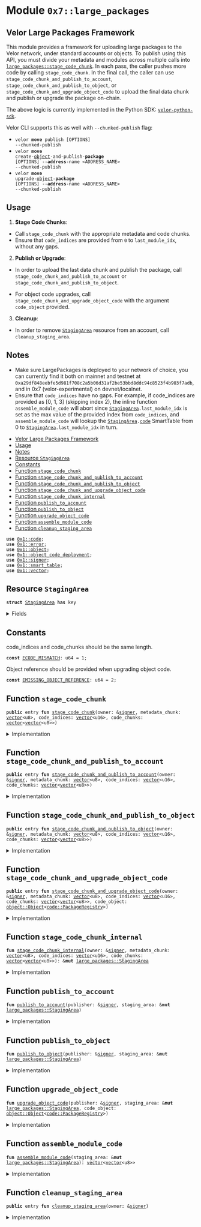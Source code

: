 
<a id="0x7_large_packages"></a>

# Module `0x7::large_packages`


<a id="@Velor_Large_Packages_Framework_0"></a>

## Velor Large Packages Framework


This module provides a framework for uploading large packages to the Velor network, under standard
accounts or objects.
To publish using this API, you must divide your metadata and modules across multiple calls
into <code><a href="large_packages.md#0x7_large_packages_stage_code_chunk">large_packages::stage_code_chunk</a></code>.
In each pass, the caller pushes more code by calling <code>stage_code_chunk</code>.
In the final call, the caller can use <code>stage_code_chunk_and_publish_to_account</code>, <code>stage_code_chunk_and_publish_to_object</code>, or
<code>stage_code_chunk_and_upgrade_object_code</code> to upload the final data chunk and publish or upgrade the package on-chain.

The above logic is currently implemented in the Python
SDK: [<code>velor-python-sdk</code>](https://github.com/velor-chain/velor-python-sdk/blob/main/velor_sdk/package_publisher.py).

Velor CLI supports this as well with <code>--chunked-publish</code> flag:
- <code>velor <b>move</b> publish [OPTIONS] --chunked-publish</code>
- <code>velor <b>move</b> create-<a href="../../velor-framework/doc/object.md#0x1_object">object</a>-and-publish-<b>package</b> [OPTIONS] --<b>address</b>-name &lt;ADDRESS_NAME&gt; --chunked-publish</code>
- <code>velor <b>move</b> upgrade-<a href="../../velor-framework/doc/object.md#0x1_object">object</a>-<b>package</b> [OPTIONS] --<b>address</b>-name &lt;ADDRESS_NAME&gt; --chunked-publish</code>


<a id="@Usage_1"></a>

## Usage


1. **Stage Code Chunks**:
- Call <code>stage_code_chunk</code> with the appropriate metadata and code chunks.
- Ensure that <code>code_indices</code> are provided from <code>0</code> to <code>last_module_idx</code>, without any
gaps.


2. **Publish or Upgrade**:
- In order to upload the last data chunk and publish the package, call <code>stage_code_chunk_and_publish_to_account</code> or <code>stage_code_chunk_and_publish_to_object</code>.

- For object code upgrades, call <code>stage_code_chunk_and_upgrade_object_code</code> with the argument <code>code_object</code> provided.

3. **Cleanup**:
- In order to remove <code><a href="large_packages.md#0x7_large_packages_StagingArea">StagingArea</a></code> resource from an account, call <code>cleanup_staging_area</code>.


<a id="@Notes_2"></a>

## Notes


* Make sure LargePackages is deployed to your network of choice, you can currently find it both on
mainnet and testnet at <code>0xa29df848eebfe5d981f708c2a5b06d31af2be53bbd8ddc94c8523f4b903f7adb</code>, and
in 0x7 (velor-experimental) on devnet/localnet.
* Ensure that <code>code_indices</code> have no gaps. For example, if code_indices are
provided as [0, 1, 3] (skipping index 2), the inline function <code>assemble_module_code</code> will abort
since <code><a href="large_packages.md#0x7_large_packages_StagingArea">StagingArea</a>.last_module_idx</code> is set as the max value of the provided index
from <code>code_indices</code>, and <code>assemble_module_code</code> will lookup the <code><a href="large_packages.md#0x7_large_packages_StagingArea">StagingArea</a>.<a href="../../velor-framework/doc/code.md#0x1_code">code</a></code> SmartTable from
0 to <code><a href="large_packages.md#0x7_large_packages_StagingArea">StagingArea</a>.last_module_idx</code> in turn.


-  [Velor Large Packages Framework](#@Velor_Large_Packages_Framework_0)
-  [Usage](#@Usage_1)
-  [Notes](#@Notes_2)
-  [Resource `StagingArea`](#0x7_large_packages_StagingArea)
-  [Constants](#@Constants_3)
-  [Function `stage_code_chunk`](#0x7_large_packages_stage_code_chunk)
-  [Function `stage_code_chunk_and_publish_to_account`](#0x7_large_packages_stage_code_chunk_and_publish_to_account)
-  [Function `stage_code_chunk_and_publish_to_object`](#0x7_large_packages_stage_code_chunk_and_publish_to_object)
-  [Function `stage_code_chunk_and_upgrade_object_code`](#0x7_large_packages_stage_code_chunk_and_upgrade_object_code)
-  [Function `stage_code_chunk_internal`](#0x7_large_packages_stage_code_chunk_internal)
-  [Function `publish_to_account`](#0x7_large_packages_publish_to_account)
-  [Function `publish_to_object`](#0x7_large_packages_publish_to_object)
-  [Function `upgrade_object_code`](#0x7_large_packages_upgrade_object_code)
-  [Function `assemble_module_code`](#0x7_large_packages_assemble_module_code)
-  [Function `cleanup_staging_area`](#0x7_large_packages_cleanup_staging_area)


<pre><code><b>use</b> <a href="../../velor-framework/doc/code.md#0x1_code">0x1::code</a>;
<b>use</b> <a href="../../velor-framework/../velor-stdlib/../move-stdlib/doc/error.md#0x1_error">0x1::error</a>;
<b>use</b> <a href="../../velor-framework/doc/object.md#0x1_object">0x1::object</a>;
<b>use</b> <a href="../../velor-framework/doc/object_code_deployment.md#0x1_object_code_deployment">0x1::object_code_deployment</a>;
<b>use</b> <a href="../../velor-framework/../velor-stdlib/../move-stdlib/doc/signer.md#0x1_signer">0x1::signer</a>;
<b>use</b> <a href="../../velor-framework/../velor-stdlib/doc/smart_table.md#0x1_smart_table">0x1::smart_table</a>;
<b>use</b> <a href="../../velor-framework/../velor-stdlib/../move-stdlib/doc/vector.md#0x1_vector">0x1::vector</a>;
</code></pre>



<a id="0x7_large_packages_StagingArea"></a>

## Resource `StagingArea`



<pre><code><b>struct</b> <a href="large_packages.md#0x7_large_packages_StagingArea">StagingArea</a> <b>has</b> key
</code></pre>



<details>
<summary>Fields</summary>


<dl>
<dt>
<code>metadata_serialized: <a href="../../velor-framework/../velor-stdlib/../move-stdlib/doc/vector.md#0x1_vector">vector</a>&lt;u8&gt;</code>
</dt>
<dd>

</dd>
<dt>
<code><a href="../../velor-framework/doc/code.md#0x1_code">code</a>: <a href="../../velor-framework/../velor-stdlib/doc/smart_table.md#0x1_smart_table_SmartTable">smart_table::SmartTable</a>&lt;u64, <a href="../../velor-framework/../velor-stdlib/../move-stdlib/doc/vector.md#0x1_vector">vector</a>&lt;u8&gt;&gt;</code>
</dt>
<dd>

</dd>
<dt>
<code>last_module_idx: u64</code>
</dt>
<dd>

</dd>
</dl>


</details>

<a id="@Constants_3"></a>

## Constants


<a id="0x7_large_packages_ECODE_MISMATCH"></a>

code_indices and code_chunks should be the same length.


<pre><code><b>const</b> <a href="large_packages.md#0x7_large_packages_ECODE_MISMATCH">ECODE_MISMATCH</a>: u64 = 1;
</code></pre>



<a id="0x7_large_packages_EMISSING_OBJECT_REFERENCE"></a>

Object reference should be provided when upgrading object code.


<pre><code><b>const</b> <a href="large_packages.md#0x7_large_packages_EMISSING_OBJECT_REFERENCE">EMISSING_OBJECT_REFERENCE</a>: u64 = 2;
</code></pre>



<a id="0x7_large_packages_stage_code_chunk"></a>

## Function `stage_code_chunk`



<pre><code><b>public</b> entry <b>fun</b> <a href="large_packages.md#0x7_large_packages_stage_code_chunk">stage_code_chunk</a>(owner: &<a href="../../velor-framework/../velor-stdlib/../move-stdlib/doc/signer.md#0x1_signer">signer</a>, metadata_chunk: <a href="../../velor-framework/../velor-stdlib/../move-stdlib/doc/vector.md#0x1_vector">vector</a>&lt;u8&gt;, code_indices: <a href="../../velor-framework/../velor-stdlib/../move-stdlib/doc/vector.md#0x1_vector">vector</a>&lt;u16&gt;, code_chunks: <a href="../../velor-framework/../velor-stdlib/../move-stdlib/doc/vector.md#0x1_vector">vector</a>&lt;<a href="../../velor-framework/../velor-stdlib/../move-stdlib/doc/vector.md#0x1_vector">vector</a>&lt;u8&gt;&gt;)
</code></pre>



<details>
<summary>Implementation</summary>


<pre><code><b>public</b> entry <b>fun</b> <a href="large_packages.md#0x7_large_packages_stage_code_chunk">stage_code_chunk</a>(
    owner: &<a href="../../velor-framework/../velor-stdlib/../move-stdlib/doc/signer.md#0x1_signer">signer</a>,
    metadata_chunk: <a href="../../velor-framework/../velor-stdlib/../move-stdlib/doc/vector.md#0x1_vector">vector</a>&lt;u8&gt;,
    code_indices: <a href="../../velor-framework/../velor-stdlib/../move-stdlib/doc/vector.md#0x1_vector">vector</a>&lt;u16&gt;,
    code_chunks: <a href="../../velor-framework/../velor-stdlib/../move-stdlib/doc/vector.md#0x1_vector">vector</a>&lt;<a href="../../velor-framework/../velor-stdlib/../move-stdlib/doc/vector.md#0x1_vector">vector</a>&lt;u8&gt;&gt;
) <b>acquires</b> <a href="large_packages.md#0x7_large_packages_StagingArea">StagingArea</a> {
    <a href="large_packages.md#0x7_large_packages_stage_code_chunk_internal">stage_code_chunk_internal</a>(
        owner,
        metadata_chunk,
        code_indices,
        code_chunks
    );
}
</code></pre>



</details>

<a id="0x7_large_packages_stage_code_chunk_and_publish_to_account"></a>

## Function `stage_code_chunk_and_publish_to_account`



<pre><code><b>public</b> entry <b>fun</b> <a href="large_packages.md#0x7_large_packages_stage_code_chunk_and_publish_to_account">stage_code_chunk_and_publish_to_account</a>(owner: &<a href="../../velor-framework/../velor-stdlib/../move-stdlib/doc/signer.md#0x1_signer">signer</a>, metadata_chunk: <a href="../../velor-framework/../velor-stdlib/../move-stdlib/doc/vector.md#0x1_vector">vector</a>&lt;u8&gt;, code_indices: <a href="../../velor-framework/../velor-stdlib/../move-stdlib/doc/vector.md#0x1_vector">vector</a>&lt;u16&gt;, code_chunks: <a href="../../velor-framework/../velor-stdlib/../move-stdlib/doc/vector.md#0x1_vector">vector</a>&lt;<a href="../../velor-framework/../velor-stdlib/../move-stdlib/doc/vector.md#0x1_vector">vector</a>&lt;u8&gt;&gt;)
</code></pre>



<details>
<summary>Implementation</summary>


<pre><code><b>public</b> entry <b>fun</b> <a href="large_packages.md#0x7_large_packages_stage_code_chunk_and_publish_to_account">stage_code_chunk_and_publish_to_account</a>(
    owner: &<a href="../../velor-framework/../velor-stdlib/../move-stdlib/doc/signer.md#0x1_signer">signer</a>,
    metadata_chunk: <a href="../../velor-framework/../velor-stdlib/../move-stdlib/doc/vector.md#0x1_vector">vector</a>&lt;u8&gt;,
    code_indices: <a href="../../velor-framework/../velor-stdlib/../move-stdlib/doc/vector.md#0x1_vector">vector</a>&lt;u16&gt;,
    code_chunks: <a href="../../velor-framework/../velor-stdlib/../move-stdlib/doc/vector.md#0x1_vector">vector</a>&lt;<a href="../../velor-framework/../velor-stdlib/../move-stdlib/doc/vector.md#0x1_vector">vector</a>&lt;u8&gt;&gt;
) <b>acquires</b> <a href="large_packages.md#0x7_large_packages_StagingArea">StagingArea</a> {
    <b>let</b> staging_area =
        <a href="large_packages.md#0x7_large_packages_stage_code_chunk_internal">stage_code_chunk_internal</a>(
            owner,
            metadata_chunk,
            code_indices,
            code_chunks
        );
    <a href="large_packages.md#0x7_large_packages_publish_to_account">publish_to_account</a>(owner, staging_area);
    <a href="large_packages.md#0x7_large_packages_cleanup_staging_area">cleanup_staging_area</a>(owner);
}
</code></pre>



</details>

<a id="0x7_large_packages_stage_code_chunk_and_publish_to_object"></a>

## Function `stage_code_chunk_and_publish_to_object`



<pre><code><b>public</b> entry <b>fun</b> <a href="large_packages.md#0x7_large_packages_stage_code_chunk_and_publish_to_object">stage_code_chunk_and_publish_to_object</a>(owner: &<a href="../../velor-framework/../velor-stdlib/../move-stdlib/doc/signer.md#0x1_signer">signer</a>, metadata_chunk: <a href="../../velor-framework/../velor-stdlib/../move-stdlib/doc/vector.md#0x1_vector">vector</a>&lt;u8&gt;, code_indices: <a href="../../velor-framework/../velor-stdlib/../move-stdlib/doc/vector.md#0x1_vector">vector</a>&lt;u16&gt;, code_chunks: <a href="../../velor-framework/../velor-stdlib/../move-stdlib/doc/vector.md#0x1_vector">vector</a>&lt;<a href="../../velor-framework/../velor-stdlib/../move-stdlib/doc/vector.md#0x1_vector">vector</a>&lt;u8&gt;&gt;)
</code></pre>



<details>
<summary>Implementation</summary>


<pre><code><b>public</b> entry <b>fun</b> <a href="large_packages.md#0x7_large_packages_stage_code_chunk_and_publish_to_object">stage_code_chunk_and_publish_to_object</a>(
    owner: &<a href="../../velor-framework/../velor-stdlib/../move-stdlib/doc/signer.md#0x1_signer">signer</a>,
    metadata_chunk: <a href="../../velor-framework/../velor-stdlib/../move-stdlib/doc/vector.md#0x1_vector">vector</a>&lt;u8&gt;,
    code_indices: <a href="../../velor-framework/../velor-stdlib/../move-stdlib/doc/vector.md#0x1_vector">vector</a>&lt;u16&gt;,
    code_chunks: <a href="../../velor-framework/../velor-stdlib/../move-stdlib/doc/vector.md#0x1_vector">vector</a>&lt;<a href="../../velor-framework/../velor-stdlib/../move-stdlib/doc/vector.md#0x1_vector">vector</a>&lt;u8&gt;&gt;
) <b>acquires</b> <a href="large_packages.md#0x7_large_packages_StagingArea">StagingArea</a> {
    <b>let</b> staging_area =
        <a href="large_packages.md#0x7_large_packages_stage_code_chunk_internal">stage_code_chunk_internal</a>(
            owner,
            metadata_chunk,
            code_indices,
            code_chunks
        );
    <a href="large_packages.md#0x7_large_packages_publish_to_object">publish_to_object</a>(owner, staging_area);
    <a href="large_packages.md#0x7_large_packages_cleanup_staging_area">cleanup_staging_area</a>(owner);
}
</code></pre>



</details>

<a id="0x7_large_packages_stage_code_chunk_and_upgrade_object_code"></a>

## Function `stage_code_chunk_and_upgrade_object_code`



<pre><code><b>public</b> entry <b>fun</b> <a href="large_packages.md#0x7_large_packages_stage_code_chunk_and_upgrade_object_code">stage_code_chunk_and_upgrade_object_code</a>(owner: &<a href="../../velor-framework/../velor-stdlib/../move-stdlib/doc/signer.md#0x1_signer">signer</a>, metadata_chunk: <a href="../../velor-framework/../velor-stdlib/../move-stdlib/doc/vector.md#0x1_vector">vector</a>&lt;u8&gt;, code_indices: <a href="../../velor-framework/../velor-stdlib/../move-stdlib/doc/vector.md#0x1_vector">vector</a>&lt;u16&gt;, code_chunks: <a href="../../velor-framework/../velor-stdlib/../move-stdlib/doc/vector.md#0x1_vector">vector</a>&lt;<a href="../../velor-framework/../velor-stdlib/../move-stdlib/doc/vector.md#0x1_vector">vector</a>&lt;u8&gt;&gt;, code_object: <a href="../../velor-framework/doc/object.md#0x1_object_Object">object::Object</a>&lt;<a href="../../velor-framework/doc/code.md#0x1_code_PackageRegistry">code::PackageRegistry</a>&gt;)
</code></pre>



<details>
<summary>Implementation</summary>


<pre><code><b>public</b> entry <b>fun</b> <a href="large_packages.md#0x7_large_packages_stage_code_chunk_and_upgrade_object_code">stage_code_chunk_and_upgrade_object_code</a>(
    owner: &<a href="../../velor-framework/../velor-stdlib/../move-stdlib/doc/signer.md#0x1_signer">signer</a>,
    metadata_chunk: <a href="../../velor-framework/../velor-stdlib/../move-stdlib/doc/vector.md#0x1_vector">vector</a>&lt;u8&gt;,
    code_indices: <a href="../../velor-framework/../velor-stdlib/../move-stdlib/doc/vector.md#0x1_vector">vector</a>&lt;u16&gt;,
    code_chunks: <a href="../../velor-framework/../velor-stdlib/../move-stdlib/doc/vector.md#0x1_vector">vector</a>&lt;<a href="../../velor-framework/../velor-stdlib/../move-stdlib/doc/vector.md#0x1_vector">vector</a>&lt;u8&gt;&gt;,
    code_object: Object&lt;PackageRegistry&gt;
) <b>acquires</b> <a href="large_packages.md#0x7_large_packages_StagingArea">StagingArea</a> {
    <b>let</b> staging_area =
        <a href="large_packages.md#0x7_large_packages_stage_code_chunk_internal">stage_code_chunk_internal</a>(
            owner,
            metadata_chunk,
            code_indices,
            code_chunks
        );
    <a href="large_packages.md#0x7_large_packages_upgrade_object_code">upgrade_object_code</a>(owner, staging_area, code_object);
    <a href="large_packages.md#0x7_large_packages_cleanup_staging_area">cleanup_staging_area</a>(owner);
}
</code></pre>



</details>

<a id="0x7_large_packages_stage_code_chunk_internal"></a>

## Function `stage_code_chunk_internal`



<pre><code><b>fun</b> <a href="large_packages.md#0x7_large_packages_stage_code_chunk_internal">stage_code_chunk_internal</a>(owner: &<a href="../../velor-framework/../velor-stdlib/../move-stdlib/doc/signer.md#0x1_signer">signer</a>, metadata_chunk: <a href="../../velor-framework/../velor-stdlib/../move-stdlib/doc/vector.md#0x1_vector">vector</a>&lt;u8&gt;, code_indices: <a href="../../velor-framework/../velor-stdlib/../move-stdlib/doc/vector.md#0x1_vector">vector</a>&lt;u16&gt;, code_chunks: <a href="../../velor-framework/../velor-stdlib/../move-stdlib/doc/vector.md#0x1_vector">vector</a>&lt;<a href="../../velor-framework/../velor-stdlib/../move-stdlib/doc/vector.md#0x1_vector">vector</a>&lt;u8&gt;&gt;): &<b>mut</b> <a href="large_packages.md#0x7_large_packages_StagingArea">large_packages::StagingArea</a>
</code></pre>



<details>
<summary>Implementation</summary>


<pre><code>inline <b>fun</b> <a href="large_packages.md#0x7_large_packages_stage_code_chunk_internal">stage_code_chunk_internal</a>(
    owner: &<a href="../../velor-framework/../velor-stdlib/../move-stdlib/doc/signer.md#0x1_signer">signer</a>,
    metadata_chunk: <a href="../../velor-framework/../velor-stdlib/../move-stdlib/doc/vector.md#0x1_vector">vector</a>&lt;u8&gt;,
    code_indices: <a href="../../velor-framework/../velor-stdlib/../move-stdlib/doc/vector.md#0x1_vector">vector</a>&lt;u16&gt;,
    code_chunks: <a href="../../velor-framework/../velor-stdlib/../move-stdlib/doc/vector.md#0x1_vector">vector</a>&lt;<a href="../../velor-framework/../velor-stdlib/../move-stdlib/doc/vector.md#0x1_vector">vector</a>&lt;u8&gt;&gt;
): &<b>mut</b> <a href="large_packages.md#0x7_large_packages_StagingArea">StagingArea</a> {
    <b>assert</b>!(
        <a href="../../velor-framework/../velor-stdlib/../move-stdlib/doc/vector.md#0x1_vector_length">vector::length</a>(&code_indices) == <a href="../../velor-framework/../velor-stdlib/../move-stdlib/doc/vector.md#0x1_vector_length">vector::length</a>(&code_chunks),
        <a href="../../velor-framework/../velor-stdlib/../move-stdlib/doc/error.md#0x1_error_invalid_argument">error::invalid_argument</a>(<a href="large_packages.md#0x7_large_packages_ECODE_MISMATCH">ECODE_MISMATCH</a>)
    );

    <b>let</b> owner_address = <a href="../../velor-framework/../velor-stdlib/../move-stdlib/doc/signer.md#0x1_signer_address_of">signer::address_of</a>(owner);

    <b>if</b> (!<b>exists</b>&lt;<a href="large_packages.md#0x7_large_packages_StagingArea">StagingArea</a>&gt;(owner_address)) {
        <b>move_to</b>(
            owner,
            <a href="large_packages.md#0x7_large_packages_StagingArea">StagingArea</a> {
                metadata_serialized: <a href="../../velor-framework/../velor-stdlib/../move-stdlib/doc/vector.md#0x1_vector">vector</a>[],
                <a href="../../velor-framework/doc/code.md#0x1_code">code</a>: <a href="../../velor-framework/../velor-stdlib/doc/smart_table.md#0x1_smart_table_new">smart_table::new</a>(),
                last_module_idx: 0
            }
        );
    };

    <b>let</b> staging_area = <b>borrow_global_mut</b>&lt;<a href="large_packages.md#0x7_large_packages_StagingArea">StagingArea</a>&gt;(owner_address);

    <b>if</b> (!<a href="../../velor-framework/../velor-stdlib/../move-stdlib/doc/vector.md#0x1_vector_is_empty">vector::is_empty</a>(&metadata_chunk)) {
        <a href="../../velor-framework/../velor-stdlib/../move-stdlib/doc/vector.md#0x1_vector_append">vector::append</a>(&<b>mut</b> staging_area.metadata_serialized, metadata_chunk);
    };

    <b>let</b> i = 0;
    <b>while</b> (i &lt; <a href="../../velor-framework/../velor-stdlib/../move-stdlib/doc/vector.md#0x1_vector_length">vector::length</a>(&code_chunks)) {
        <b>let</b> inner_code = *<a href="../../velor-framework/../velor-stdlib/../move-stdlib/doc/vector.md#0x1_vector_borrow">vector::borrow</a>(&code_chunks, i);
        <b>let</b> idx = (*<a href="../../velor-framework/../velor-stdlib/../move-stdlib/doc/vector.md#0x1_vector_borrow">vector::borrow</a>(&code_indices, i) <b>as</b> u64);

        <b>if</b> (<a href="../../velor-framework/../velor-stdlib/doc/smart_table.md#0x1_smart_table_contains">smart_table::contains</a>(&staging_area.<a href="../../velor-framework/doc/code.md#0x1_code">code</a>, idx)) {
            <a href="../../velor-framework/../velor-stdlib/../move-stdlib/doc/vector.md#0x1_vector_append">vector::append</a>(
                <a href="../../velor-framework/../velor-stdlib/doc/smart_table.md#0x1_smart_table_borrow_mut">smart_table::borrow_mut</a>(&<b>mut</b> staging_area.<a href="../../velor-framework/doc/code.md#0x1_code">code</a>, idx), inner_code
            );
        } <b>else</b> {
            <a href="../../velor-framework/../velor-stdlib/doc/smart_table.md#0x1_smart_table_add">smart_table::add</a>(&<b>mut</b> staging_area.<a href="../../velor-framework/doc/code.md#0x1_code">code</a>, idx, inner_code);
            <b>if</b> (idx &gt; staging_area.last_module_idx) {
                staging_area.last_module_idx = idx;
            }
        };
        i = i + 1;
    };

    staging_area
}
</code></pre>



</details>

<a id="0x7_large_packages_publish_to_account"></a>

## Function `publish_to_account`



<pre><code><b>fun</b> <a href="large_packages.md#0x7_large_packages_publish_to_account">publish_to_account</a>(publisher: &<a href="../../velor-framework/../velor-stdlib/../move-stdlib/doc/signer.md#0x1_signer">signer</a>, staging_area: &<b>mut</b> <a href="large_packages.md#0x7_large_packages_StagingArea">large_packages::StagingArea</a>)
</code></pre>



<details>
<summary>Implementation</summary>


<pre><code>inline <b>fun</b> <a href="large_packages.md#0x7_large_packages_publish_to_account">publish_to_account</a>(
    publisher: &<a href="../../velor-framework/../velor-stdlib/../move-stdlib/doc/signer.md#0x1_signer">signer</a>, staging_area: &<b>mut</b> <a href="large_packages.md#0x7_large_packages_StagingArea">StagingArea</a>
) {
    <b>let</b> <a href="../../velor-framework/doc/code.md#0x1_code">code</a> = <a href="large_packages.md#0x7_large_packages_assemble_module_code">assemble_module_code</a>(staging_area);
    <a href="../../velor-framework/doc/code.md#0x1_code_publish_package_txn">code::publish_package_txn</a>(publisher, staging_area.metadata_serialized, <a href="../../velor-framework/doc/code.md#0x1_code">code</a>);
}
</code></pre>



</details>

<a id="0x7_large_packages_publish_to_object"></a>

## Function `publish_to_object`



<pre><code><b>fun</b> <a href="large_packages.md#0x7_large_packages_publish_to_object">publish_to_object</a>(publisher: &<a href="../../velor-framework/../velor-stdlib/../move-stdlib/doc/signer.md#0x1_signer">signer</a>, staging_area: &<b>mut</b> <a href="large_packages.md#0x7_large_packages_StagingArea">large_packages::StagingArea</a>)
</code></pre>



<details>
<summary>Implementation</summary>


<pre><code>inline <b>fun</b> <a href="large_packages.md#0x7_large_packages_publish_to_object">publish_to_object</a>(
    publisher: &<a href="../../velor-framework/../velor-stdlib/../move-stdlib/doc/signer.md#0x1_signer">signer</a>, staging_area: &<b>mut</b> <a href="large_packages.md#0x7_large_packages_StagingArea">StagingArea</a>
) {
    <b>let</b> <a href="../../velor-framework/doc/code.md#0x1_code">code</a> = <a href="large_packages.md#0x7_large_packages_assemble_module_code">assemble_module_code</a>(staging_area);
    <a href="../../velor-framework/doc/object_code_deployment.md#0x1_object_code_deployment_publish">object_code_deployment::publish</a>(
        publisher, staging_area.metadata_serialized, <a href="../../velor-framework/doc/code.md#0x1_code">code</a>
    );
}
</code></pre>



</details>

<a id="0x7_large_packages_upgrade_object_code"></a>

## Function `upgrade_object_code`



<pre><code><b>fun</b> <a href="large_packages.md#0x7_large_packages_upgrade_object_code">upgrade_object_code</a>(publisher: &<a href="../../velor-framework/../velor-stdlib/../move-stdlib/doc/signer.md#0x1_signer">signer</a>, staging_area: &<b>mut</b> <a href="large_packages.md#0x7_large_packages_StagingArea">large_packages::StagingArea</a>, code_object: <a href="../../velor-framework/doc/object.md#0x1_object_Object">object::Object</a>&lt;<a href="../../velor-framework/doc/code.md#0x1_code_PackageRegistry">code::PackageRegistry</a>&gt;)
</code></pre>



<details>
<summary>Implementation</summary>


<pre><code>inline <b>fun</b> <a href="large_packages.md#0x7_large_packages_upgrade_object_code">upgrade_object_code</a>(
    publisher: &<a href="../../velor-framework/../velor-stdlib/../move-stdlib/doc/signer.md#0x1_signer">signer</a>,
    staging_area: &<b>mut</b> <a href="large_packages.md#0x7_large_packages_StagingArea">StagingArea</a>,
    code_object: Object&lt;PackageRegistry&gt;
) {
    <b>let</b> <a href="../../velor-framework/doc/code.md#0x1_code">code</a> = <a href="large_packages.md#0x7_large_packages_assemble_module_code">assemble_module_code</a>(staging_area);
    <a href="../../velor-framework/doc/object_code_deployment.md#0x1_object_code_deployment_upgrade">object_code_deployment::upgrade</a>(
        publisher,
        staging_area.metadata_serialized,
        <a href="../../velor-framework/doc/code.md#0x1_code">code</a>,
        code_object
    );
}
</code></pre>



</details>

<a id="0x7_large_packages_assemble_module_code"></a>

## Function `assemble_module_code`



<pre><code><b>fun</b> <a href="large_packages.md#0x7_large_packages_assemble_module_code">assemble_module_code</a>(staging_area: &<b>mut</b> <a href="large_packages.md#0x7_large_packages_StagingArea">large_packages::StagingArea</a>): <a href="../../velor-framework/../velor-stdlib/../move-stdlib/doc/vector.md#0x1_vector">vector</a>&lt;<a href="../../velor-framework/../velor-stdlib/../move-stdlib/doc/vector.md#0x1_vector">vector</a>&lt;u8&gt;&gt;
</code></pre>



<details>
<summary>Implementation</summary>


<pre><code>inline <b>fun</b> <a href="large_packages.md#0x7_large_packages_assemble_module_code">assemble_module_code</a>(staging_area: &<b>mut</b> <a href="large_packages.md#0x7_large_packages_StagingArea">StagingArea</a>): <a href="../../velor-framework/../velor-stdlib/../move-stdlib/doc/vector.md#0x1_vector">vector</a>&lt;<a href="../../velor-framework/../velor-stdlib/../move-stdlib/doc/vector.md#0x1_vector">vector</a>&lt;u8&gt;&gt; {
    <b>let</b> last_module_idx = staging_area.last_module_idx;
    <b>let</b> <a href="../../velor-framework/doc/code.md#0x1_code">code</a> = <a href="../../velor-framework/../velor-stdlib/../move-stdlib/doc/vector.md#0x1_vector">vector</a>[];
    <b>let</b> i = 0;
    <b>while</b> (i &lt;= last_module_idx) {
        <a href="../../velor-framework/../velor-stdlib/../move-stdlib/doc/vector.md#0x1_vector_push_back">vector::push_back</a>(
            &<b>mut</b> <a href="../../velor-framework/doc/code.md#0x1_code">code</a>,
            *<a href="../../velor-framework/../velor-stdlib/doc/smart_table.md#0x1_smart_table_borrow">smart_table::borrow</a>(&staging_area.<a href="../../velor-framework/doc/code.md#0x1_code">code</a>, i)
        );
        i = i + 1;
    };
    <a href="../../velor-framework/doc/code.md#0x1_code">code</a>
}
</code></pre>



</details>

<a id="0x7_large_packages_cleanup_staging_area"></a>

## Function `cleanup_staging_area`



<pre><code><b>public</b> entry <b>fun</b> <a href="large_packages.md#0x7_large_packages_cleanup_staging_area">cleanup_staging_area</a>(owner: &<a href="../../velor-framework/../velor-stdlib/../move-stdlib/doc/signer.md#0x1_signer">signer</a>)
</code></pre>



<details>
<summary>Implementation</summary>


<pre><code><b>public</b> entry <b>fun</b> <a href="large_packages.md#0x7_large_packages_cleanup_staging_area">cleanup_staging_area</a>(owner: &<a href="../../velor-framework/../velor-stdlib/../move-stdlib/doc/signer.md#0x1_signer">signer</a>) <b>acquires</b> <a href="large_packages.md#0x7_large_packages_StagingArea">StagingArea</a> {
    <b>let</b> <a href="large_packages.md#0x7_large_packages_StagingArea">StagingArea</a> { metadata_serialized: _, <a href="../../velor-framework/doc/code.md#0x1_code">code</a>, last_module_idx: _ } =
        <b>move_from</b>&lt;<a href="large_packages.md#0x7_large_packages_StagingArea">StagingArea</a>&gt;(<a href="../../velor-framework/../velor-stdlib/../move-stdlib/doc/signer.md#0x1_signer_address_of">signer::address_of</a>(owner));
    <a href="../../velor-framework/../velor-stdlib/doc/smart_table.md#0x1_smart_table_destroy">smart_table::destroy</a>(<a href="../../velor-framework/doc/code.md#0x1_code">code</a>);
}
</code></pre>



</details>


[move-book]: https://velor.dev/move/book/SUMMARY
